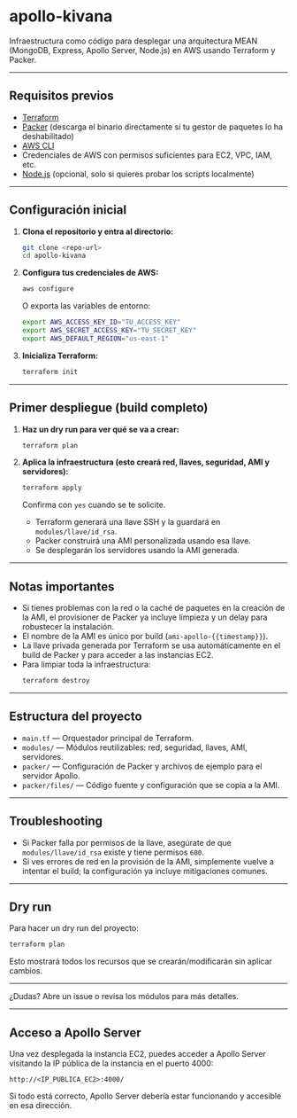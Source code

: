 # apollo-kivana

Infraestructura como código para desplegar una arquitectura MEAN (MongoDB, Express, Apollo Server, Node.js) en AWS usando Terraform y Packer.

---

## Requisitos previos

- [Terraform](https://www.terraform.io/downloads)
- [Packer](https://developer.hashicorp.com/packer/downloads) (descarga el binario directamente si tu gestor de paquetes lo ha deshabilitado)
- [AWS CLI](https://docs.aws.amazon.com/cli/latest/userguide/getting-started-install.html)
- Credenciales de AWS con permisos suficientes para EC2, VPC, IAM, etc.
- [Node.js](https://nodejs.org/) (opcional, solo si quieres probar los scripts localmente)

---

## Configuración inicial

1. **Clona el repositorio y entra al directorio:**
   ```sh
   git clone <repo-url>
   cd apollo-kivana
   ```

2. **Configura tus credenciales de AWS:**
   ```sh
   aws configure
   ```
   O exporta las variables de entorno:
   ```sh
   export AWS_ACCESS_KEY_ID="TU_ACCESS_KEY"
   export AWS_SECRET_ACCESS_KEY="TU_SECRET_KEY"
   export AWS_DEFAULT_REGION="us-east-1"
   ```

3. **Inicializa Terraform:**
   ```sh
   terraform init
   ```

---

## Primer despliegue (build completo)

1. **Haz un dry run para ver qué se va a crear:**
   ```sh
   terraform plan
   ```

2. **Aplica la infraestructura (esto creará red, llaves, seguridad, AMI y servidores):**
   ```sh
   terraform apply
   ```
   Confirma con `yes` cuando se te solicite.

   - Terraform generará una llave SSH y la guardará en `modules/llave/id_rsa`.
   - Packer construirá una AMI personalizada usando esa llave.
   - Se desplegarán los servidores usando la AMI generada.

---

## Notas importantes

- Si tienes problemas con la red o la caché de paquetes en la creación de la AMI, el provisioner de Packer ya incluye limpieza y un delay para robustecer la instalación.
- El nombre de la AMI es único por build (`ami-apollo-{{timestamp}}`).
- La llave privada generada por Terraform se usa automáticamente en el build de Packer y para acceder a las instancias EC2.
- Para limpiar toda la infraestructura:
  ```sh
  terraform destroy
  ```

---

## Estructura del proyecto

- `main.tf` — Orquestador principal de Terraform.
- `modules/` — Módulos reutilizables: red, seguridad, llaves, AMI, servidores.
- `packer/` — Configuración de Packer y archivos de ejemplo para el servidor Apollo.
- `packer/files/` — Código fuente y configuración que se copia a la AMI.

---

## Troubleshooting

- Si Packer falla por permisos de la llave, asegúrate de que `modules/llave/id_rsa` existe y tiene permisos `600`.
- Si ves errores de red en la provisión de la AMI, simplemente vuelve a intentar el build; la configuración ya incluye mitigaciones comunes.

---

## Dry run

Para hacer un dry run del proyecto:
```sh
terraform plan
```
Esto mostrará todos los recursos que se crearán/modificarán sin aplicar cambios.

---

¿Dudas? Abre un issue o revisa los módulos para más detalles.

---

## Acceso a Apollo Server

Una vez desplegada la instancia EC2, puedes acceder a Apollo Server visitando la IP pública de la instancia en el puerto 4000:

```
http://<IP_PUBLICA_EC2>:4000/
```

Si todo está correcto, Apollo Server debería estar funcionando y accesible en esa dirección.
